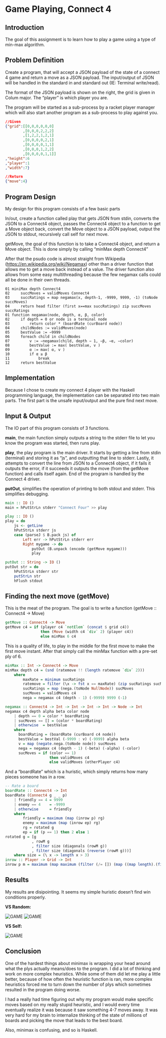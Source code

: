 # Game Playing, Connect 4

## Introduction
The goal of this assignment is to learn how to play a game using a type of min-max algorithm.

## Problem Definition
Create a program, that will accept a JSON payload of the state of a connect 4 game and return a move as a JSON payload. The input/output of JSON will be handled in the standard in and standard out (IE: Terminal write/read). 

The format of the JSON payload is shown on the right, the grid is given in Colum major. The “player” is which player you are.

The program will be started as a sub-process by a racket player manager which will also start another program as a sub-process to play against you.

```json
//Given
{"grid":[[0,0,0,0,0,0]
        ,[0,0,0,2,2,2]
        ,[1,2,2,1,2,1]
        ,[0,0,0,0,2,1]
        ,[0,0,0,0,1,1]
        ,[0,0,0,1,2,2]
        ,[0,0,0,0,1,1]]
,"height":6
,"player":1
,"width":7}

//Return
{"move":4}
```
## Program Design

My design for this program consists of a few basic parts

In/out, create a function called play that gets JSON from stdin, converts the JSON to a Connect4 object, passes the Connect4 object to a function to get a Move object back, convert the Move object to a JSON payload, output the JSON to stdout, recursively call self for next move.

getMove, the goal of this function is to take a Connect4 object, and return a Move object. This is done simply by calling “minMax depth Connect4”

After that the psudo code is almost straight from Wikipedia (https://en.wikipedia.org/wiki/Negamax) other than a driver function that allows me to get a move back instead of a value. The driver function also allows from some easy multithreading because the few negamax calls could all be done in their own threads.

```
01 miniMax depth Connect4
02     succMoves = validMoves Connect4
03     succRatings = map negamax(x, depth-1, -9999, 9999, -1) (toNode succMoves)
04     return head filter (first x==max succRatings) zip succMoves succRatings
01 function negamax(node, depth, α, β, color)
02     if depth = 0 or node is a terminal node
03         return color * (boardRate (curBoard node))
04     childNodes := validMoves(node)
05     bestValue := −9999
06     foreach child in childNodes
07         v := −negamax(child, depth − 1, −β, −α, −color)
08         bestValue := max( bestValue, v )
09         α := max( α, v )
10         if α ≥ β
11             break
12     return bestValue
```
## Implementation

Because I chose to create my connect 4 player with the Haskell programming language, the implementation can be separated into two main parts. The first part is the unsafe input/output and the pure find next move.

## Input & Output
The IO part of this program consists of 3 functions.

**main**, the main function simply outputs a string to the stderr file to let you know the program was started, then runs play.

**play**, the play program is the main driver. It starts by getting a line from stdin (terminal) and storing it as “js”, and outputting that line to stderr. Lastly, it attempts to convert the line from JSON to a Connect4 object, if it fails it outputs the error, if it succeeds it outputs the move (from the getMove function)  and calls itself again. End of the program is handled by the Connect 4 driver.

**putOut**, simplifies the operation of printing to both stdout and stderr. This simplifies debugging.

```Haskell
main :: IO ()
main = hPutStrLn stderr "Connect Four" >> play

play :: IO ()
play = do
    js <- getLine
    hPutStrLn stderr js
    case (parseJ $ B.pack js) of
        Left err -> hPutStrLn stderr err
        Right mygame -> do 
            putOut (B.unpack (encode (getMove mygame)))
            play

putOut :: String -> IO ()
putOut str = do
    hPutStrLn stderr str
    putStrLn str
    hFlush stdout
```

## Finding the next move (getMove)

This is the meat of the program. The goal is to write a function (getMove :: Connect4 -> Move)

```Haskell
getMove :: Connect4 -> Move
getMove c4 = if (player c4 `notElem` (concat $ grid c4))
                then (Move (width c4 `div` 2) (player c4))
                else minMax 6 c4
```

This is a quality of life, to play in the middle for the first move to make the first move instant. After that simply call the minMax function with a pre-set ply of 6.

```Haskell
minMax :: Int -> Connect4 -> Move
minMax depth c4 = (snd (ratemove !! (length ratemove `div` 2)))
    where
        maxRate = minimum sucRatings
        ratemove = filter (\x -> fst x == maxRate) (zip sucRatings sucMoves)
        sucRatings = map (nega.(toNode NullNode)) sucMoves
        sucMoves = validMoves c4
        nega = negamax c4 (depth - 1) (-9999) 9999 (-1)

negamax :: Connect4 -> Int -> Int -> Int -> Int -> Node -> Int
negamax c4 depth alpha beta color node
    | depth == 0 = color * boardRating
    | sucMoves == [] = (color * boardRating)
    | otherwise  = bestValue
    where
      boardRating = (boardRate (curBoard c4 node))
      bestValue = bestVal (-9999 : v) (-9999) alpha beta
      v = map (negate.nega.(toNode node)) sucMoves
      nega = negamax c4 (depth - 1) (-beta) (-alpha) (-color)
      sucMoves = if (color == 1)
                    then validMoves c4
                    else validMoves (otherPlayer c4)
```

And a “boardRate” which is a huristic, which simply returns how many pieces someone has in a row.

```Haskell
-- Rate a board
boardRate :: Connect4 -> Int
boardRate (Connect4 g _ _ p)
    | friendly == 4 = 9999
    | enemy == 4    = -9999
    | otherwise     = friendly
    where
        friendly = maximum (map (inrow p) rg)
        enemy = maximum (map (inrow ep) rg)
        rg = rotated g
        ep = if (p == 1) then 2 else 1
rotated g = [g
            , rowM g
            , filter size (diagonals (rowM g))
            , filter size (diagonals (reverse (rowM g)))]
    where size = (\ x -> length x > 3)
inrow :: Player -> Grid -> Int
inrow p m = maximum (map maximum (filter (/= []) (map ((map length).(filter (elem p)).group) m)))

```

## Results

My results are disipointing. It seems my simple huristic doesn’t find win conditions properly.

**VS Random:**

![GAME](https://i.imgur.com/j7RRdfU.png)
![GAME](https://i.imgur.com/WQthIJO.png)

**VS Self:**

![GAME](https://i.imgur.com/rxRVDUF.png)
## Conclusion

One of the hardest things about minimax is wrapping your head around what the plys actually means/does to the program. I did a lot of thinking and work on more complex heuristics. While some of them did let me play a little better, because of how often the heuristic function is ran, more complex heuristics forced me to turn down the number of plys which sometimes resulted in the program doing worse.

I had a really had time figuring out why my program would make specific moves based on my really stupid heuristic, and I would every time eventually realize it was because it saw something 4-7 moves away. It was very hard for my brain to internalize thinking of the state of millions of boards and picking the move that leads to the best board.

Also, minimax is confusing, and so is Haskell.
